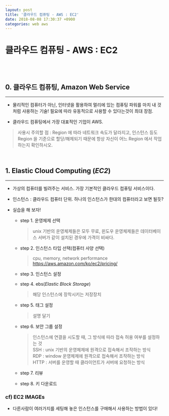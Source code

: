 ```yaml
---
layout: post
title: '클라우드 컴퓨팅 - AWS : EC2'
date: 2018-08-08 17:30:37 +0900
categories: web aws
---
```


# 클라우드 컴퓨팅 - AWS : EC2

<br><br>

## 0. 클라우드 컴퓨팅, Amazon Web Service

---

- 물리적인 컴퓨터가 아닌, 인터넷을 활용하여 멀리에 있는 컴퓨팅 파워를 마치 내 것처럼 사용하는 기술! 필요에 따라 유동적으로 사용할 수 있다는것이 최대 장점.

- 클라우드 컴퓨팅에서 가장 대표적인 기업이 AWS.

> 사용시 주의할 점 : Region 에 따라 네트워크 속도가 달라지고, 인스턴스 등도 Region 을 기준으로 할당/해제되기 때문에 항상 자신이 어느 Region 에서 작업하는지 확인하시오.

<br>

## 1. Elastic Cloud Computing (_EC2_)

---

- 가상의 컴퓨터를 빌려주는 서비스. 가장 기본적인 클라우드 컴퓨팅 서비스이다.

- 인스턴스 : 클라우드 컴퓨터 단위. 하나의 인스턴스가 한대의 컴퓨터라고 보면 될듯?

- 실습을 해 보자!

  - step 1. 운영체제 선택

    > unix 기반의 운영체제들은 모두 무료, 윈도우 운영체제들은 데이터베이스 서버가 같이 설치된 경우에 가격이 비싸다.

  - step 2. 인스턴스 타입 선택(컴퓨터 사양 선택)

    > cpu, memory, network performance
    > https://aws.amazon.com/ko/ec2/pricing/

  - step 3. 인스턴스 설정

  - step 4. ebs(_Elastic Block Storage_)

    > 해당 인스턴스에 장착시키는 저장장치

  - step 5. 태그 설정

    > 설명 달기

  - step 6. 보안 그룹 설정

    > 인스턴스에 연결을 시도할 때, 그 방식에 따라 접속 허용 여부를 설정하는 것<br>
    > SSH : unix 기반의 운영체제에 원격으로 접속해서 조작하는 방식<br>
    > RDP : window 운영체제에 원격으로 접속해서 조작하는 방식<br>
    > HTTP : 서버를 운영할 때 클라이언트가 서버에 요청하는 방식<br>

  - step 7. 리뷰

  - step 8. 키 다운로드

### cf) EC2 IMAGEs

- 다른사람이 여러가지를 세팅해 놓은 인스턴스를 구매해서 사용하는 방법이 있다!
